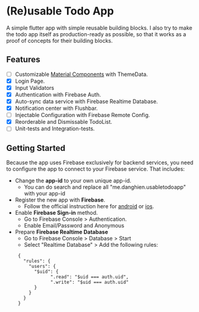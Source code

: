 # (Re)usable Todo App

A simple flutter app with simple reusable building blocks.
I also try to make the todo app itself as production-ready as possible, so that it works as a
proof of concepts for their building blocks.

## Features

- [ ] Customizable [Material Components](https://flutter.dev/docs/development/ui/widgets/material) with ThemeData.
- [x] Login Page.
- [x] Input Validators
- [x] Authentication with Firebase Auth.
- [x] Auto-sync data service with Firebase Realtime Database.
- [x] Notification center with Flushbar.
- [ ] Injectable Configuration with Firebase Remote Config.
- [x] Reorderable and Dismissable TodoList.
- [ ] Unit-tests and Integration-tests.

## Getting Started
Because the app uses Firebase exclusively for backend services, you need to configure the app to
connect to your Firebase service. That includes:

  - Change the **app-id** to your own unique app-id.
    + You can do search and replace all "me.danghien.usabletodoapp" with your app-id
  - Register the new app with **Firebase**.
    + Follow the official instruction here for [android](https://firebase.google.com/docs/flutter/setup?platform=android) or [ios](https://firebase.google.com/docs/flutter/setup?platform=ios).
  - Enable **Firebase Sign-in** method.
    + Go to Firebase Console > Authentication.
    + Enable Email/Password and Anonymous
  - Prepare **Firebase Realtime Database**
    + Go to Firebase Console > Database > Start
    + Select "Realtime Database" > Add the following rules:
    ```
     {
       "rules": {
         "users": {
           "$uid": {
                 ".read": "$uid === auth.uid",
                 ".write": "$uid === auth.uid"
           }
         }
       }
     }
    ```